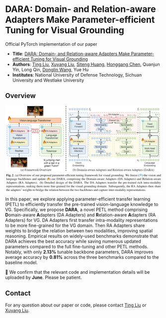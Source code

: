 # DARA: Domain- and Relation-aware Adapters Make Parameter-efficient Tuning for Visual Grounding
Official PyTorch implementation of our paper 
* **Title**: [DARA: Domain- and Relation-aware Adapters Make Parameter-efficient Tuning for Visual Grounding](https://arxiv.org/pdf/2405.06217)
* **Authors**: [Ting Liu](https://github.com/liuting20), [Xuyang Liu](https://xuyang-liu16.github.io/), [Siteng Huang](https://kyonhuang.top/), [Honggang Chen](https://sites.google.com/view/honggangchen/), Quanjun Yin, Long Qin, [Donglin Wang](https://milab.westlake.edu.cn/), Yue Hu
* **Institutes**: National University of Defense Technology, Sichuan University and Westlake University  <br>

## Overview
<p align="center"> <img src="overview.png" width="1000" align="center"> </p>

In this paper, we explore applying parameter-efficient transfer learning (PETL) to efficiently transfer the pre-trained vision-language knowledge to VG. Specifically, we propose **DARA**, a novel PETL method comprising **D**omain-aware **A**dapters (DA Adapters) and **R**elation-aware **A**dapters (RA Adapters) for VG. DA Adapters first transfer intra-modality representations to be more fine-grained for the VG domain. Then RA Adapters share weights to bridge the relation between two modalities, improving spatial reasoning. Empirical results on widely-used benchmarks demonstrate that DARA achieves the best accuracy while saving numerous updated parameters compared to the full fine-tuning and other PETL methods. Notably, with only **2.13%** tunable backbone parameters, DARA improves average accuracy by **0.81%** across the three benchmarks compared to the baseline model.

:pushpin: We confirm that the relevant code and implementation details will be uploaded by **June**. Please be patient.

## Contact
For any question about our paper or code, please contact [Ting Liu](mailto:liuting20@nudt.edu.cn) or [Xuyang Liu](mailto:liuxuyang@stu.scu.edu.cn).
